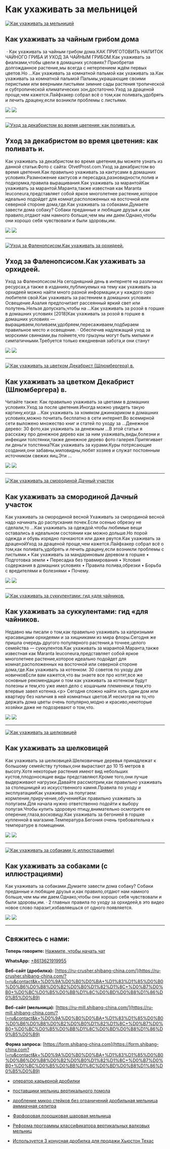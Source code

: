 # Как ухаживать за мельницей

<a href="https://swt.shibang-china.com/?l=ru&img&k=%D0%9A%D0%B0%D0%BA+%D1%83%D1%85%D0%B0%D0%B6%D0%B8%D0%B2%D0%B0%D1%82%D1%8C+%D0%B7%D0%B0+%D0%BC%D0%B5%D0%BB%D1%8C%D0%BD%D0%B8%D1%86%D0%B5%D0%B9" target="_blank">![Как ухаживать за мельницей](http://static.shibang-china.com/all-800x300/278.jpg)</a>

## Как ухаживать за чайным грибом дома
&nbsp;&#0183;&#32;Как ухаживать за чайным грибом дома.КАК ПРИГОТОВИТЬ НАПИТОК ЧАЙНОГО ГРИБА И УХОД ЗА ЧАЙНЫМ ГРИБОМ.Как ухаживать за фиалками,чтобы цвели в домашних условиях? Приобретая долгожданное растение,мы всегда с нетерпением ждём первых цветов.Но …Как ухаживать за комнатной пальмой как ухаживать за.Как ухаживать за комнатной пальмой Пальмы,украшающие своими перистыми или веерными листьями зимние сады растения тропической и субтропической климатических зон,достаточно.Уход за драценой проще,чем кажется.Лайфхакер собрал всё о том,как поливать,удобрять и лечить драцену,если возникли проблемы с листьями.


<a href="https://whatsapp.shibangsoft.com/WhatsApp.php" target="_blank" title="WhatsApp">![](http://static.shibang-china.com/icon/whatsapp.png)</a> <a href="https://swt.shibang-china.com/?l=ru&icon&k=%D0%9A%D0%B0%D0%BA+%D1%83%D1%85%D0%B0%D0%B6%D0%B8%D0%B2%D0%B0%D1%82%D1%8C+%D0%B7%D0%B0+%D0%BC%D0%B5%D0%BB%D1%8C%D0%BD%D0%B8%D1%86%D0%B5%D0%B9" target="_blank">![](http://static.shibang-china.com/icon/chat-ru.png)</a>

---

<a href="https://swt.shibang-china.com/?l=ru&img&k=%D0%9A%D0%B0%D0%BA+%D1%83%D1%85%D0%B0%D0%B6%D0%B8%D0%B2%D0%B0%D1%82%D1%8C+%D0%B7%D0%B0+%D0%BC%D0%B5%D0%BB%D1%8C%D0%BD%D0%B8%D1%86%D0%B5%D0%B9" target="_blank">![Уход за декабристом во время цветения: как поливать и.](http://static.shibang-china.com/all-800x300/666.jpg)</a>

## Уход за декабристом во время цветения: как поливать и.
Как ухаживать за декабристом во время цветения,вы можете узнать из данной статьи.Фото с сайта: OtvetProst.com.Уход за декабристом во время цветения.Как правильно ухаживать за кактусами в домашних условиях.Размножение кактусов и пересадка,разновидности,полив и подкормка,правила выращивания.Как ухаживать за марантойКак ухаживать за марантой.Маранта,также известная как Maranta leuconeura,представляет собой яркое многолетнее растение,которое идеально подойдет для комнат,расположенных на восточной или северной стороне дома,где.Как ухаживать за собаками.Думаете завести дома собаку? Собаки преданные и любящие друзья и,как правило,отдают нам намного больше,чем мы им даем.Однако,чтобы они хорошо себя чувствовали и были здоровы,им.


<a href="https://whatsapp.shibangsoft.com/WhatsApp.php" target="_blank" title="WhatsApp">![](http://static.shibang-china.com/icon/whatsapp.png)</a> <a href="https://swt.shibang-china.com/?l=ru&icon&k=%D0%9A%D0%B0%D0%BA+%D1%83%D1%85%D0%B0%D0%B6%D0%B8%D0%B2%D0%B0%D1%82%D1%8C+%D0%B7%D0%B0+%D0%BC%D0%B5%D0%BB%D1%8C%D0%BD%D0%B8%D1%86%D0%B5%D0%B9" target="_blank">![](http://static.shibang-china.com/icon/chat-ru.png)</a>

---

<a href="https://swt.shibang-china.com/?l=ru&img&k=%D0%9A%D0%B0%D0%BA+%D1%83%D1%85%D0%B0%D0%B6%D0%B8%D0%B2%D0%B0%D1%82%D1%8C+%D0%B7%D0%B0+%D0%BC%D0%B5%D0%BB%D1%8C%D0%BD%D0%B8%D1%86%D0%B5%D0%B9" target="_blank">![Уход за Фаленопсисом.Как ухаживать за орхидеей.](http://static.shibang-china.com/all-800x300/521.jpg)</a>

## Уход за Фаленопсисом.Как ухаживать за орхидеей.
Уход за Фаленопсисом.На сегодняшний день в интернете на различных ресурсах,а также в изданиях,публикуемых на тему как ухаживать за орхидеей можно найти много разной информации,и у каждого орхо любителя свой.Как ухаживать за растением в домашних условиях Освещение.Азалия предпочитает рассеянный яркий свет или полутень.Нельзя допускать,чтобы на …Как ухаживать за розой в горшке в домашних условиях [2018]Как ухаживать за розой в горшке в домашних условиях — выращиваем,поливаем,удобряем,пересаживаем,подбираем правильное место и освещение.&nbsp;&#0183;&#32;Обеспечив надлежащий уход за морскими свинками,вы поймете,что грызуны могут быть милыми и симпатичными.Требуется только ежедневная забота,и они станут


<a href="https://whatsapp.shibangsoft.com/WhatsApp.php" target="_blank" title="WhatsApp">![](http://static.shibang-china.com/icon/whatsapp.png)</a> <a href="https://swt.shibang-china.com/?l=ru&icon&k=%D0%9A%D0%B0%D0%BA+%D1%83%D1%85%D0%B0%D0%B6%D0%B8%D0%B2%D0%B0%D1%82%D1%8C+%D0%B7%D0%B0+%D0%BC%D0%B5%D0%BB%D1%8C%D0%BD%D0%B8%D1%86%D0%B5%D0%B9" target="_blank">![](http://static.shibang-china.com/icon/chat-ru.png)</a>

---

<a href="https://swt.shibang-china.com/?l=ru&img&k=%D0%9A%D0%B0%D0%BA+%D1%83%D1%85%D0%B0%D0%B6%D0%B8%D0%B2%D0%B0%D1%82%D1%8C+%D0%B7%D0%B0+%D0%BC%D0%B5%D0%BB%D1%8C%D0%BD%D0%B8%D1%86%D0%B5%D0%B9" target="_blank">![Как ухаживать за цветком Декабрист (Шлюмбергера) в.](http://static.shibang-china.com/all-800x300/932.jpg)</a>

## Как ухаживать за цветком Декабрист (Шлюмбергера) в.
Читайте также: Как правильно ухаживать за цветами в домашних условиях.Уход за после цветения.Иногда можно увидеть такую картину,когда …Как ухаживать за хомяком джинкариком в домашних условиях,можно почитать бесплатно в сети интернет.Во всемирной сети выложено множество книг и статей по уходу за …Денежное дерево: 30 фото,как ухаживать за денежным …В этой статьи я расскажу про денежное дерево как за ним ухаживать,виды,болезни и инфекции толстянки,также денежное дерево фото галерея.Притягивает ли деньги толстянка?Как ухаживать за курами.Куры потрясающие создания,они забавны,миловидны,любят хозяев и служат постоянным источником свежих яиц.Эти …


<a href="https://whatsapp.shibangsoft.com/WhatsApp.php" target="_blank" title="WhatsApp">![](http://static.shibang-china.com/icon/whatsapp.png)</a> <a href="https://swt.shibang-china.com/?l=ru&icon&k=%D0%9A%D0%B0%D0%BA+%D1%83%D1%85%D0%B0%D0%B6%D0%B8%D0%B2%D0%B0%D1%82%D1%8C+%D0%B7%D0%B0+%D0%BC%D0%B5%D0%BB%D1%8C%D0%BD%D0%B8%D1%86%D0%B5%D0%B9" target="_blank">![](http://static.shibang-china.com/icon/chat-ru.png)</a>

---

<a href="https://swt.shibang-china.com/?l=ru&img&k=%D0%9A%D0%B0%D0%BA+%D1%83%D1%85%D0%B0%D0%B6%D0%B8%D0%B2%D0%B0%D1%82%D1%8C+%D0%B7%D0%B0+%D0%BC%D0%B5%D0%BB%D1%8C%D0%BD%D0%B8%D1%86%D0%B5%D0%B9" target="_blank">![Как ухаживать за смородиной Дачный участок](http://static.shibang-china.com/all-800x300/317.jpg)</a>

## Как ухаживать за смородиной Дачный участок
Как ухаживать за смородиной весной Ухаживать за смородиной весной надо начинать до распускания почек.Если осенью обрезку не сделали,то …Как ухаживать за одеждой.чтобы любимые вещи оставались в идеальном состоянии как можно дольше.Но порой одежда и обувь изрядно пачкаются или даже рвутся.Как ухаживать за драценойУход за драценой проще,чем кажется.Лайфхакер собрал всё о том,как поливать,удобрять и лечить драцену,если возникли проблемы с листьями.• Как ухаживать за мандариновым деревом в горшке • Подготовка земли • Пересадка без травмирования • Условия содержания в домашних условиях • Правила полива,обрезки • Борьба с вредителями и болезнями • Почему.


<a href="https://whatsapp.shibangsoft.com/WhatsApp.php" target="_blank" title="WhatsApp">![](http://static.shibang-china.com/icon/whatsapp.png)</a> <a href="https://swt.shibang-china.com/?l=ru&icon&k=%D0%9A%D0%B0%D0%BA+%D1%83%D1%85%D0%B0%D0%B6%D0%B8%D0%B2%D0%B0%D1%82%D1%8C+%D0%B7%D0%B0+%D0%BC%D0%B5%D0%BB%D1%8C%D0%BD%D0%B8%D1%86%D0%B5%D0%B9" target="_blank">![](http://static.shibang-china.com/icon/chat-ru.png)</a>

---

<a href="https://swt.shibang-china.com/?l=ru&img&k=%D0%9A%D0%B0%D0%BA+%D1%83%D1%85%D0%B0%D0%B6%D0%B8%D0%B2%D0%B0%D1%82%D1%8C+%D0%B7%D0%B0+%D0%BC%D0%B5%D0%BB%D1%8C%D0%BD%D0%B8%D1%86%D0%B5%D0%B9" target="_blank">![Как ухаживать за суккулентами: гид &#171;для чайников.](http://static.shibang-china.com/all-800x300/63.jpg)</a>

## Как ухаживать за суккулентами: гид &#171;для чайников.
Недавно мы писали о том,как правильно ухаживать за капризными красавицами орхидеями и за хищниками из мира флоры.Сегодня же пришла очередь другого популярного растения,а точнее,целого семейства — суккулентов.Как ухаживать за марантой.Маранта,также известная как Maranta leuconeura,представляет собой яркое многолетнее растение,которое идеально подойдет для комнат,расположенных на восточной или северной стороне дома,где.Как ухаживать за котенком: 30 советов по уходу для новичковЕсли вам кажется,что вы знаете все про котят,все же основные рекомендации о том как ухаживать за котенком будут полезны и тем,кто уже имел дело с кошачьим племенем,и тем,кто впервые завел котенка.&lt;p&gt; Сегодня сложно найти хоть один дом или квартиру без наличия в ней комнатных цветов.И несмотря на то,что держать дома цветы очень популярно,модно и красиво,некоторые хозяйки даже не подозревают о том,что.


<a href="https://whatsapp.shibangsoft.com/WhatsApp.php" target="_blank" title="WhatsApp">![](http://static.shibang-china.com/icon/whatsapp.png)</a> <a href="https://swt.shibang-china.com/?l=ru&icon&k=%D0%9A%D0%B0%D0%BA+%D1%83%D1%85%D0%B0%D0%B6%D0%B8%D0%B2%D0%B0%D1%82%D1%8C+%D0%B7%D0%B0+%D0%BC%D0%B5%D0%BB%D1%8C%D0%BD%D0%B8%D1%86%D0%B5%D0%B9" target="_blank">![](http://static.shibang-china.com/icon/chat-ru.png)</a>

---

<a href="https://swt.shibang-china.com/?l=ru&img&k=%D0%9A%D0%B0%D0%BA+%D1%83%D1%85%D0%B0%D0%B6%D0%B8%D0%B2%D0%B0%D1%82%D1%8C+%D0%B7%D0%B0+%D0%BC%D0%B5%D0%BB%D1%8C%D0%BD%D0%B8%D1%86%D0%B5%D0%B9" target="_blank">![Как ухаживать за шелковицей](http://static.shibang-china.com/all-800x300/485.jpg)</a>

## Как ухаживать за шелковицей
Как ухаживать за шелковицей.Шелковичные деревья принадлежат к большому семейству тутовых,они вырастают до 10 15 метров в высоту.Хотя некоторые растения имеют вид небольших кустов,плодоносящие виды представляют.Кроме того,они лучше выдерживают нагрузки.Давайте рассмотрим,как правильно ухаживать за столешницей из искусственного камня.Правила по уходу и эксплуатацииКак ухаживать за попугаем: кормление,приручение,обучениеКак правильно ухаживать за попугаем.Для начала нужно ответственно подойти к выбору попугая.Чтобы купить здоровую птицу,внимательно осмотрите ее оперение,глаза,восковицу.Как ухаживать за бегонией в горшке купленной в магазине.Температура.Бегония очень требовательна к температуре в помещении.


<a href="https://whatsapp.shibangsoft.com/WhatsApp.php" target="_blank" title="WhatsApp">![](http://static.shibang-china.com/icon/whatsapp.png)</a> <a href="https://swt.shibang-china.com/?l=ru&icon&k=%D0%9A%D0%B0%D0%BA+%D1%83%D1%85%D0%B0%D0%B6%D0%B8%D0%B2%D0%B0%D1%82%D1%8C+%D0%B7%D0%B0+%D0%BC%D0%B5%D0%BB%D1%8C%D0%BD%D0%B8%D1%86%D0%B5%D0%B9" target="_blank">![](http://static.shibang-china.com/icon/chat-ru.png)</a>

---

<a href="https://swt.shibang-china.com/?l=ru&img&k=%D0%9A%D0%B0%D0%BA+%D1%83%D1%85%D0%B0%D0%B6%D0%B8%D0%B2%D0%B0%D1%82%D1%8C+%D0%B7%D0%B0+%D0%BC%D0%B5%D0%BB%D1%8C%D0%BD%D0%B8%D1%86%D0%B5%D0%B9" target="_blank">![Как ухаживать за собаками (с иллюстрациями)](http://static.shibang-china.com/all-800x300/1159.jpg)</a>

## Как ухаживать за собаками (с иллюстрациями)
Как ухаживать за собаками.Думаете завести дома собаку? Собаки преданные и любящие друзья и,как правило,отдают нам намного больше,чем мы им даем.Однако,чтобы они хорошо себя чувствовали и были здоровы,им.&nbsp;&#0183;&#32;2 главных правила по уходу за орхидеей,в это видео новое слово паразит,избавляешься от одного появляется.

<a href="https://whatsapp.shibangsoft.com/WhatsApp.php" target="_blank" title="WhatsApp">![](http://static.shibang-china.com/icon/whatsapp.png)</a> <a href="https://swt.shibang-china.com/?l=ru&icon&k=%D0%9A%D0%B0%D0%BA+%D1%83%D1%85%D0%B0%D0%B6%D0%B8%D0%B2%D0%B0%D1%82%D1%8C+%D0%B7%D0%B0+%D0%BC%D0%B5%D0%BB%D1%8C%D0%BD%D0%B8%D1%86%D0%B5%D0%B9" target="_blank">![](http://static.shibang-china.com/icon/chat-ru.png)</a>

---
## Свяжитесь с нами:

**Теперь говорите:** [Нажмите, чтобы начать чат](https://swt.shibang-china.com?l=ru&contact&k=%D0%9A%D0%B0%D0%BA+%D1%83%D1%85%D0%B0%D0%B6%D0%B8%D0%B2%D0%B0%D1%82%D1%8C+%D0%B7%D0%B0+%D0%BC%D0%B5%D0%BB%D1%8C%D0%BD%D0%B8%D1%86%D0%B5%D0%B9)

**WhatsApp:**  [+8613621919955](https://whatsapp.shibangsoft.com/WhatsApp.php)

**Веб-сайт (дробилка):** [https://ru-crusher.shibang-china.com/](https://ru-crusher.shibang-china.com/?l=ru&contact&k=%D0%9A%D0%B0%D0%BA+%D1%83%D1%85%D0%B0%D0%B6%D0%B8%D0%B2%D0%B0%D1%82%D1%8C+%D0%B7%D0%B0+%D0%BC%D0%B5%D0%BB%D1%8C%D0%BD%D0%B8%D1%86%D0%B5%D0%B9)

**Веб-сайт (мельница):** [https://ru-mill.shibang-china.com/](https://ru-mill.shibang-china.com/?l=ru&contact&k=%D0%9A%D0%B0%D0%BA+%D1%83%D1%85%D0%B0%D0%B6%D0%B8%D0%B2%D0%B0%D1%82%D1%8C+%D0%B7%D0%B0+%D0%BC%D0%B5%D0%BB%D1%8C%D0%BD%D0%B8%D1%86%D0%B5%D0%B9)

**Форма запроса:** [https://form.shibang-china.com](https://form.shibang-china.com?l=ru&contact&k=%D0%9A%D0%B0%D0%BA+%D1%83%D1%85%D0%B0%D0%B6%D0%B8%D0%B2%D0%B0%D1%82%D1%8C+%D0%B7%D0%B0+%D0%BC%D0%B5%D0%BB%D1%8C%D0%BD%D0%B8%D1%86%D0%B5%D0%B9)

* [оператор карьерной дробилки](../125/%D0%BE%D0%BF%D0%B5%D1%80%D0%B0%D1%82%D0%BE%D1%80%20%D0%BA%D0%B0%D1%80%D1%8C%D0%B5%D1%80%D0%BD%D0%BE%D0%B9%20%D0%B4%D1%80%D0%BE%D0%B1%D0%B8%D0%BB%D0%BA%D0%B8.md)

* [поставщики мельниц вертикального помола](../125/%D0%BF%D0%BE%D1%81%D1%82%D0%B0%D0%B2%D1%89%D0%B8%D0%BA%D0%B8%20%D0%BC%D0%B5%D0%BB%D1%8C%D0%BD%D0%B8%D1%86%20%D0%B2%D0%B5%D1%80%D1%82%D0%B8%D0%BA%D0%B0%D0%BB%D1%8C%D0%BD%D0%BE%D0%B3%D0%BE%20%D0%BF%D0%BE%D0%BC%D0%BE%D0%BB%D0%B0.md)

* [дробление микро стейков без ограничений дробильная мельница аммиачная селитра](../124/%D0%B4%D1%80%D0%BE%D0%B1%D0%BB%D0%B5%D0%BD%D0%B8%D0%B5%20%D0%BC%D0%B8%D0%BA%D1%80%D0%BE%20%D1%81%D1%82%D0%B5%D0%B9%D0%BA%D0%BE%D0%B2%20%D0%B1%D0%B5%D0%B7%20%D0%BE%D0%B3%D1%80%D0%B0%D0%BD%D0%B8%D1%87%D0%B5%D0%BD%D0%B8%D0%B9%20%D0%B4%D1%80%D0%BE%D0%B1%D0%B8%D0%BB%D1%8C%D0%BD%D0%B0%D1%8F%20%D0%BC%D0%B5%D0%BB%D1%8C%D0%BD%D0%B8%D1%86%D0%B0%20%D0%B0%D0%BC%D0%BC%D0%B8%D0%B0%D1%87%D0%BD%D0%B0%D1%8F%20%D1%81%D0%B5%D0%BB%D0%B8%D1%82%D1%80%D0%B0.md)

* [Фарфоровая порошковая шаровая мельница](../121/%D0%A4%D0%B0%D1%80%D1%84%D0%BE%D1%80%D0%BE%D0%B2%D0%B0%D1%8F%20%D0%BF%D0%BE%D1%80%D0%BE%D1%88%D0%BA%D0%BE%D0%B2%D0%B0%D1%8F%20%D1%88%D0%B0%D1%80%D0%BE%D0%B2%D0%B0%D1%8F%20%D0%BC%D0%B5%D0%BB%D1%8C%D0%BD%D0%B8%D1%86%D0%B0.md)

* [Реформа программы классификатора вертикальных валковых мельниц](../123/%D0%A0%D0%B5%D1%84%D0%BE%D1%80%D0%BC%D0%B0%20%D0%BF%D1%80%D0%BE%D0%B3%D1%80%D0%B0%D0%BC%D0%BC%D1%8B%20%D0%BA%D0%BB%D0%B0%D1%81%D1%81%D0%B8%D1%84%D0%B8%D0%BA%D0%B0%D1%82%D0%BE%D1%80%D0%B0%20%D0%B2%D0%B5%D1%80%D1%82%D0%B8%D0%BA%D0%B0%D0%BB%D1%8C%D0%BD%D1%8B%D1%85%20%D0%B2%D0%B0%D0%BB%D0%BA%D0%BE%D0%B2%D1%8B%D1%85%20%D0%BC%D0%B5%D0%BB%D1%8C%D0%BD%D0%B8%D1%86.md)

* [Используется 3 конусная дробилка для продажи Хьюстон Техас](../122/%D0%98%D1%81%D0%BF%D0%BE%D0%BB%D1%8C%D0%B7%D1%83%D0%B5%D1%82%D1%81%D1%8F%203%20%D0%BA%D0%BE%D0%BD%D1%83%D1%81%D0%BD%D0%B0%D1%8F%20%D0%B4%D1%80%D0%BE%D0%B1%D0%B8%D0%BB%D0%BA%D0%B0%20%D0%B4%D0%BB%D1%8F%20%D0%BF%D1%80%D0%BE%D0%B4%D0%B0%D0%B6%D0%B8%20%D0%A5%D1%8C%D1%8E%D1%81%D1%82%D0%BE%D0%BD%20%D0%A2%D0%B5%D1%85%D0%B0%D1%81.md)